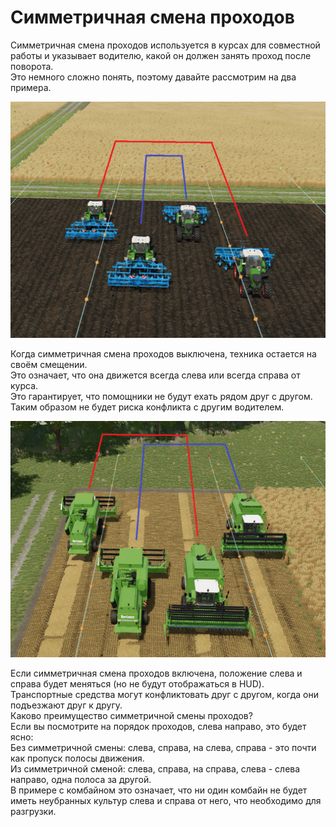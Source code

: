 # Симметричная смена проходов  
Симметричная смена проходов используется в курсах для совместной работы и указывает водителю, какой он должен занять проход после поворота.  
Это немного сложно понять, поэтому давайте рассмотрим на два примера.  


![Image](../assets/images/regularchange_0_0_1020_765.png)

  
Когда симметричная смена проходов выключена, техника остается на своём смещении.  
Это означает, что она  движется всегда слева или всегда справа от курса.  
Это гарантирует, что помощники не будут ехать рядом друг с другом.  
Таким образом не будет риска конфликта с другим водителем.  


![Image](../assets/images/symetricchange_0_0_1020_765.png)

  
Если симметричная смена проходов включена, положение слева и справа будет меняться (но не будут отображаться в HUD).  
Транспортные средства могут конфликтовать друг с другом, когда они подъезжают друг к другу.  
Каково преимущество симметричной смены проходов?  
Если вы посмотрите на порядок проходов, слева направо, это будет ясно:  
Без симметричной смены: слева, справа, на слева, справа - это почти как пропуск полосы движения.  
Из симметричной сменой: слева, справа, на справа, слева - слева направо, одна полоса за другой.  
В примере с комбайном это означает, что ни один комбайн не будет иметь неубранных культур слева и справа от него, что необходимо для разгрузки.  


